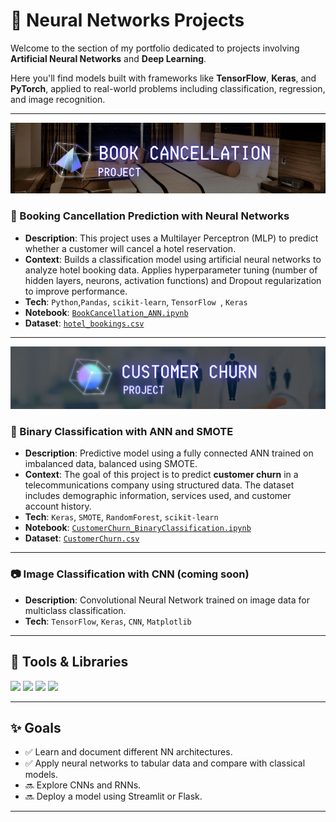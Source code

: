 # 📂 Neural Networks Projects

Welcome to the section of my portfolio dedicated to projects involving **Artificial Neural Networks** and **Deep Learning**.

Here you'll find models built with frameworks like **TensorFlow**, **Keras**, and **PyTorch**, applied to real-world problems including classification, regression, and image recognition.

---
![Book Cancellation](resources/bookCancellation.jpg)

### 🏨 Booking Cancellation Prediction with Neural Networks
- **Description**: This project uses a Multilayer Perceptron (MLP) to predict whether a customer will cancel a hotel reservation.
- **Context**: Builds a classification model using artificial neural networks to analyze hotel booking data. Applies hyperparameter tuning (number of hidden layers, neurons, activation functions) and Dropout regularization to improve performance.
- **Tech**: `Python`,`Pandas`, `scikit-learn`, `TensorFlow `, `Keras`
- **Notebook**: [`BookCancellation_ANN.ipynb`](notebooks/BookCancellation_ANN.ipynb)
- **Dataset**: [`hotel_bookings.csv`](data/hotel_bookings.csv)

---

![Customer Churn](resources/customerchurn.jpg)

### 📵 Binary Classification with ANN and SMOTE
- **Description**: Predictive model using a fully connected ANN trained on imbalanced data, balanced using SMOTE.
- **Context**: The goal of this project is to predict **customer churn** in a telecommunications company using structured data. The dataset includes demographic information, services used, and customer account history.
- **Tech**: `Keras`, `SMOTE`, `RandomForest`, `scikit-learn`
- **Notebook**: [`CustomerChurn_BinaryClassification.ipynb`](notebooks/CustomerChurn_BinaryClassification.ipynb)
- **Dataset**: [`CustomerChurn.csv`](data/CustomerChurn.csv)

---


### 📷 Image Classification with CNN (coming soon)
- **Description**: Convolutional Neural Network trained on image data for multiclass classification.
- **Tech**: `TensorFlow`, `Keras`, `CNN`, `Matplotlib`


---

## 🧰 Tools & Libraries

<p align="left">
  <img src="https://img.shields.io/badge/Python-3776AB?style=for-the-badge&logo=python&logoColor=white" />
  <img src="https://img.shields.io/badge/TensorFlow-FF6F00?style=for-the-badge&logo=tensorflow&logoColor=white" />
  <img src="https://img.shields.io/badge/Keras-D00000?style=for-the-badge&logo=keras&logoColor=white" />
  <img src="https://img.shields.io/badge/Scikit--learn-F7931E?style=for-the-badge&logo=scikit-learn&logoColor=white" />
</p>

---

## ✨ Goals

- ✅ Learn and document different NN architectures.
- ✅ Apply neural networks to tabular data and compare with classical models.
- 🔜 Explore CNNs and RNNs.
- 🔜 Deploy a model using Streamlit or Flask.

---


